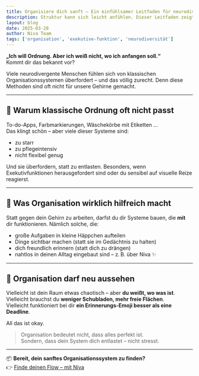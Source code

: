 ```yaml
---
title: Organisiere dich sanft – Ein einfühlsamer Leitfaden für neurodivergente Menschen  
description: Struktur kann sich leicht anfühlen. Dieser Leitfaden zeigt dir, wie du dein eigenes Organisationssystem findest – ohne Druck, aber mit Wirkung.  
layout: blog  
date: 2025-03-28  
author: Niva Team  
tags: ['organisation', 'exekutive-funktion', 'neurodiversität']
---
```


**„Ich will Ordnung. Aber ich weiß nicht, wo ich anfangen soll.“**  
Kommt dir das bekannt vor?

Viele neurodivergente Menschen fühlen sich von klassischen Organisationssystemen überfordert – und das völlig zurecht. Denn diese Methoden sind oft nicht für unsere Gehirne gemacht.

---

## 🧠 Warum klassische Ordnung oft nicht passt

To-do-Apps, Farbmarkierungen, Wäschekörbe mit Etiketten …  
Das klingt schön – aber viele dieser Systeme sind:
- zu starr  
- zu pflegeintensiv  
- nicht flexibel genug  

Und sie überfordern, statt zu entlasten. Besonders, wenn Exekutivfunktionen herausgefordert sind oder du sensibel auf visuelle Reize reagierst.

---

## 🌿 Was Organisation wirklich hilfreich macht

Statt gegen dein Gehirn zu arbeiten, darfst du dir Systeme bauen, die **mit** dir funktionieren. Nämlich solche, die:

- große Aufgaben in kleine Häppchen aufteilen  
- Dinge sichtbar machen (statt sie im Gedächtnis zu halten)  
- dich freundlich erinnern (statt dich zu drängen)  
- nahtlos in deinen Alltag eingebaut sind – z. B. über Niva ✨

---

## 🔄 Organisation darf neu aussehen

Vielleicht ist dein Raum etwas chaotisch – aber **du weißt, wo was ist**.  
Vielleicht brauchst du **weniger Schubladen, mehr freie Flächen**.  
Vielleicht funktioniert bei dir **ein Erinnerungs-Emoji besser als eine Deadline**.

All das ist okay.

> Organisation bedeutet nicht, dass alles perfekt ist.  
> Sondern, dass dein System dich entlastet – nicht stresst.

---

📦 **Bereit, dein sanftes Organisationssystem zu finden?**  
👉 [Finde deinen Flow – mit Niva](/#contactForm)